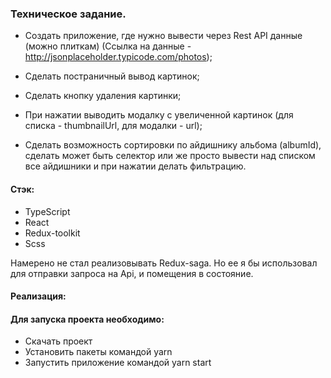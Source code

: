 ### Техническое задание.
  * Создать приложение, где нужно вывести через Rest API данные (можно плиткам) (Ссылка на данные - http://jsonplaceholder.typicode.com/photos);

  * Сделать постраничный вывод картинок;

  * Сделать кнопку удаления картинки;

  * При нажатии выводить модалку с увеличенной картинок (для списка - thumbnailUrl, для модалки - url);

  * Сделать возможность сортировки по айдишнику альбома (albumId), сделать может быть селектор или же просто вывести над списком все айдишники и при нажатии делать фильтрацию.

#### Стэк: 
  * TypeScript
  * React
  * Redux-toolkit
  * Scss
  
  Намерено не стал реализовывать Redux-saga. Но ее я бы использовал для отправки запроса на Api, и помещения в состояние. 

#### Реализация: 

#### Для запуска проекта необходимо:
  * Скачать проект
  * Установить пакеты командой yarn
  * Запустить приложение командой yarn start
